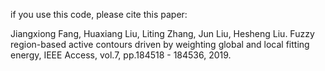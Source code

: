 if you use this code, please cite this paper:



Jiangxiong Fang, Huaxiang Liu, Liting Zhang, Jun Liu, Hesheng Liu. Fuzzy region-based active contours driven by weighting global and local fitting energy, IEEE Access, vol.7, pp.184518 - 184536, 2019.
